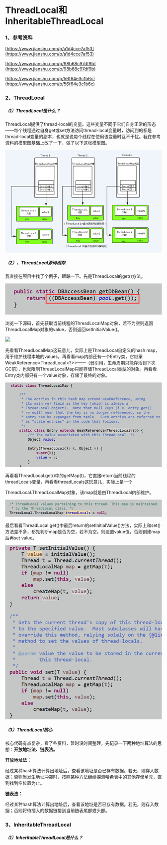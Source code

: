 # ThreadLocal和InheritableThreadLocal

### 1、参考资料

[https://www.jianshu.com/p/a1d4cce7af53](https://www.jianshu.com/p/a1d4cce7af53)

[https://www.jianshu.com/p/98b68c97df9b](https://www.jianshu.com/p/98b68c97df9b)

[https://www.jianshu.com/p/56f64e3c1b6c](https://www.jianshu.com/p/56f64e3c1b6c)

### 2、ThreadLocal

##### （1）ThreadLocal是什么？

ThreadLocal提供了thread-local的变量。这些变量不同于它们自身正常的形态——每个线程通过自身get或set方法访问thread-local变量时，访问到的都是thread-local变量的副本，也就是说每个线程在使用该变量时互不干扰。我在参考资料的模型图基础上改了一下，做了以下这张模型图。

![](/assets/ThreadLocal在各线程的模型图.png)

##### （2）、ThreadLocal源码跟踪

我直接在项目中找了个例子，跟踪一下。先是ThreadLocal的get\(\)方法。

![](/assets/ThreadLocal.get.png)

浏览一下源码，首先获取当前线程的ThreadLocalMap对象，若不为空则返回ThreadLocalMap对象的value，否则返回setInitialValue\(\)。

![](/assets/ThreadLocal.get的detail.png)

先看看ThreadLocalMap这玩意儿，实际上是ThreadLocal自定义的hash map，用于维护线程本地的values。再看看map内部还有一个Entry类，它继承WeakReference&lt;ThreadLocal&lt;?&gt;&gt;——（弱引用，生命周期只能存活到下次GC前），也就限制ThreadLocalMap只能存储ThreadLocal类型的对象。再看看Entry类内部只有一个value对象，存储了最终的对象。

![](/assets/ThreadLocal.ThreadLocalMap定义.png)

再看看ThreadLocal.get\(\)中的getMap\(t\)，它直接return当前线程的threadLocals变量，再看看threadLocals这玩意儿，实际上是一个

ThreadLocal.ThreadLocalMap对象，该map就是由ThreadLocal内部维护。

![](/assets/threadLocals定义.png)

最后看看ThreadLocal.get\(\)中最后return的setInitialValue\(\)方法，实际上和set\(\)方法差不多，都先判断map是否为空，若不为空，则设置value值，否则创建map后再set value。

![](/assets/setInitialValue方法.png)

##### （3）ThreadLocal核心

核心代码有点复杂，看了些资料，暂时没时间整理，先记录一下两种地址算法的思想：**开放地址法、链表法。**

**开放地址法：**

经过某种hash算法计算出地址后，查看该地址是否已存有数据。若无，则存入数据；否则当发生地址冲突时，按照某种方法继续探测哈希表中的其他存储单元，直到找到空位置为止。

**链表法：**

经过某种hash算法计算出地址后，查看该地址是否已存有数据。若无，则存入数据；否则将待插入的数据链接到当前链表尾部或头部。

### 3、InheritableThreadLocal

##### （1）InheritableThreadLocal是什么？



